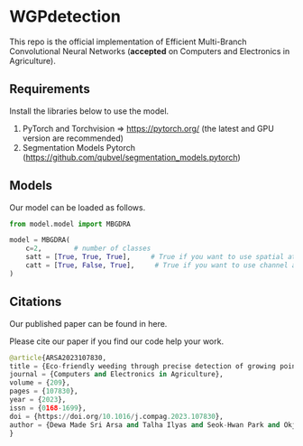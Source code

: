 # WGPdetection

This repo is the official implementation of Efficient Multi-Branch Convolutional Neural Networks (**accepted** on Computers and Electronics in Agriculture). 

## Requirements
Install the libraries below to use the model.
1. PyTorch and Torchvision => https://pytorch.org/ (the latest and GPU version are recommended)
2. Segmentation Models Pytorch (https://github.com/qubvel/segmentation_models.pytorch)

## Models
Our model can be loaded as follows.
```python
from model.model import MBGDRA

model = MBGDRA(
    c=2,        # number of classes
    satt = [True, True, True],     # True if you want to use spatial attention on the decoder layer
    catt = [True, False, True],     # True if you want to use channel attention on the decoder layer
)
```
## Citations
Our published paper can be found in here.

Please cite our paper if you find our code help your work.
```python
@article{ARSA2023107830,
title = {Eco-friendly weeding through precise detection of growing points via efficient multi-branch convolutional neural networks},
journal = {Computers and Electronics in Agriculture},
volume = {209},
pages = {107830},
year = {2023},
issn = {0168-1699},
doi = {https://doi.org/10.1016/j.compag.2023.107830},
author = {Dewa Made Sri Arsa and Talha Ilyas and Seok-Hwan Park and Okjae Won and Hyongsuk Kim},
}
```
